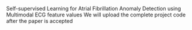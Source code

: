 Self-supervised Learning for Atrial Fibrillation Anomaly Detection using Multimodal ECG feature values We will upload the complete project code after the paper is accepted
